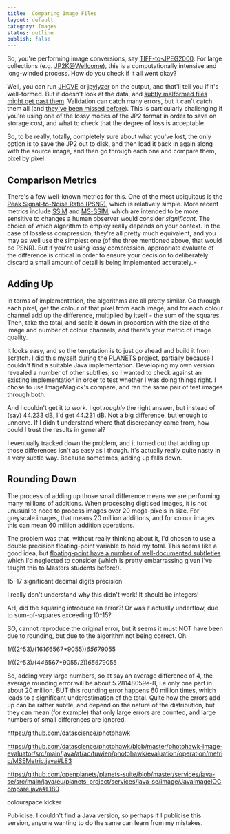 ```yaml
---
title:  Comparing Image Files
layout: default
category: Images
status: outline
publish: false
---
```


So, you're performing image conversions, say [TIFF-to-JPEG2000][1]. For large collections (e.g. [JP2K@Wellcome][9]), this is a computationally intensive and long-winded process. How do you check if it all went okay?

Well, you can run [JHOVE][2] or [jpylyzer][3] on the output, and that'll tell you if it's well-formed. But it doesn't look at the data, and [subtly malformed files might get past them][4]. Validation can catch many errors, but it can't catch them all (and [they've been missed before][5]). This is particularly challenging if you're using one of the lossy modes of the JP2 format in order to save on storage cost, and what to check that the degree of loss is acceptable.

So, to be really, totally, completely sure about what you've lost, the only option is to save the JP2 out to disk, and then load it back in again along with the source image, and then go through each one and compare them, pixel by pixel. 


Comparison Metrics
------------------

There's a few well-known metrics for this. One of the most ubiquitous is the [Peak Signal-to-Noise Ratio (PSNR)][6], which is relatively simple. More recent metrics include [SSIM][7] and [MS-SSIM][8], which are intended to be more sensitive to changes a human observer would consider _significant_. The choice of which algorithm to employ really depends on your context. In the case of lossless compression, they're all pretty much equivalent, and you may as well use the simplest one (of the three mentioned above, that would be PSNR).  But if you're using lossy compression, appropriate evaluate of the difference is critical in order to ensure your decision to deliberately discard a small amount of detail is being implemented accurately.=


Adding Up
---------

In terms of implementation, the algorithms are all pretty similar. Go through each pixel, get the colour of that pixel from each image, and for each colour channel add up the difference, multiplied by itself - the sum of the squares.  Then, take the total, and scale it down in proportion with the size of the image and number of colour channels, and there's your metric of image quality.

It looks easy, and so the temptation is to just go ahead and build it from scratch. [I did this myself during the PLANETS project][10], partially because I couldn't find a suitable Java implementation. Developing my own version revealed a number of other subtlies, so I wanted to check against an existing implementation in order to test whether I was doing things right. I chose to use ImageMagick's compare, and ran the same pair of test images through both.

And I couldn't get it to work. I got _roughly_ the right answer, but instead of (say) 44.233 dB, I'd get 44.231 dB. Not a big difference, but enough to unnerve. If I didn't understand where that discrepancy came from, how could I trust the results in general? 

I eventually tracked down the problem, and it turned out that adding up those differences isn't as easy as I though. It's actually really quite nasty in a very subtle way. Because sometimes, adding up falls down.


Rounding Down
-------------

The process of adding up those small difference means we are performing many millions of additions. When processing digitised images, it is not unusual to need to process images over 20 mega-pixels in size. For greyscale images, that means 20 million additions, and for colour images this can mean 60 million addition operations.

The problem was that, without really thinking about it, I'd chosen to use a double precision floating-point variable to hold my total. This seems like a good idea, but [floating-point have a number of well-documented subtleties][11] which I'd neglected to consider (which is pretty embarrassing given I've taught this to Masters students before!).

15–17 significant decimal digits precision

I really don't understand why this didn't work! It should be integers!

AH, did the squaring introduce an error?! Or was it actually underflow, due to sum-of-squares exceeding 10^15?

SO, cannot reproduce the original error, but it seems it must NOT have been due to rounding, but due to the algorithm not being correct. Oh.

1/((2^53)/(16*16*6567*9055))*6567*9055

1/((2^53)/(4*4*6567*9055/2))*6567*9055

So, adding very large numbers, so at say an average difference of 4, the average rounding error will be about 5.28148059e-8, i.e only one part in about 20 million. BUT this rounding error happens 60 million times, which leads to a significant underestimation of the total. Quite how the errors add up can be rather subtle, and depend on the nature of the distribution, but they can mean (for example) that only large errors are counted, and large numbers of small differences are ignored.

https://github.com/datascience/photohawk

https://github.com/datascience/photohawk/blob/master/photohawk-image-evaluator/src/main/java/at/ac/tuwien/photohawk/evaluation/operation/metric/MSEMetric.java#L83

https://github.com/openplanets/planets-suite/blob/master/services/java-se/src/main/java/eu/planets_project/services/java_se/image/JavaImageIOCompare.java#L180

colourspace kicker

Publicise. I couldn't find a Java version, so perhaps if I publicise this version, anyone wanting to do the same can learn from my mistakes.


[1]: http://wiki.opf-labs.org/display/SP/SO31+Preservation+Grade+TIFF+to+JPEG2000+Migration
[2]: http://sourceforge.net/projects/jhove/
[3]: http://openplanetsfoundation.org/software/jpylyzer
[4]: ../experiments/Understanding%20Tools%20and%20Formats%20Via%20Bitwise%20Analysis.html
[5]: http://www.atlasofdigitaldamages.info/v1/migration-issues/migration-tiff-to-jpeg2000/
[6]: https://en.wikipedia.org/wiki/Peak_signal-to-noise_ratio
[7]: https://en.wikipedia.org/wiki/SSIM
[8]: http://tdistler.com/iqa/algorithms.html
[9]: http://jpeg2000wellcomelibrary.blogspot.co.uk/
[10]: https://github.com/openplanets/planets-suite/blob/master/services/java-se/src/main/java/eu/planets_project/services/java_se/image/JavaImageIOCompare.java
[11]: http://docs.oracle.com/cd/E19957-01/806-3568/ncg_goldberg.html
